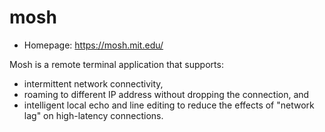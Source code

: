 # mosh

* Homepage: https://mosh.mit.edu/

Mosh is a remote terminal application that supports:
   - intermittent network connectivity,
   - roaming to different IP address without dropping the connection, and
   - intelligent local echo and line editing to reduce the effects
     of "network lag" on high-latency connections.
